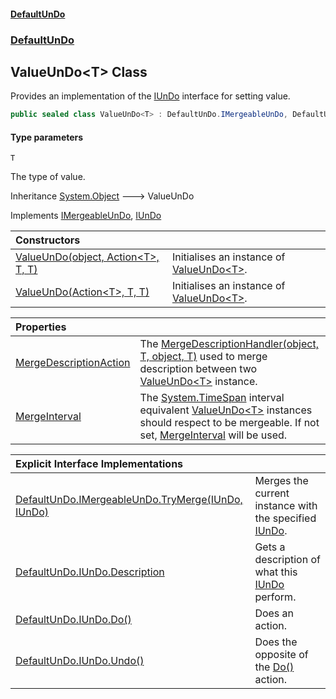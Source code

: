 #### [DefaultUnDo](../../index.md 'index')
### [DefaultUnDo](../../index.md#DefaultUnDo 'DefaultUnDo')

## ValueUnDo\<T\> Class

Provides an implementation of the [IUnDo](../IUnDo/index.md 'DefaultUnDo\.IUnDo') interface for setting value\.

```csharp
public sealed class ValueUnDo<T> : DefaultUnDo.IMergeableUnDo, DefaultUnDo.IUnDo
```
#### Type parameters

<a name='DefaultUnDo.ValueUnDo_T_.T'></a>

`T`

The type of value\.

Inheritance [System\.Object](https://docs.microsoft.com/en-us/dotnet/api/System.Object 'System\.Object') &#129106; ValueUnDo<T>

Implements [IMergeableUnDo](../IMergeableUnDo/index.md 'DefaultUnDo\.IMergeableUnDo'), [IUnDo](../IUnDo/index.md 'DefaultUnDo\.IUnDo')

| Constructors | |
| :--- | :--- |
| [ValueUnDo\(object, Action&lt;T&gt;, T, T\)](ValueUnDo_T_.md#DefaultUnDo.ValueUnDo_T_.ValueUnDo(object,System.Action_T_,T,T) 'DefaultUnDo\.ValueUnDo\<T\>\.ValueUnDo\(object, System\.Action\<T\>, T, T\)') | Initialises an instance of [ValueUnDo&lt;T&gt;](DefaultUnDo/ValueUnDo_T_/index.md 'DefaultUnDo\.ValueUnDo\<T\>')\. |
| [ValueUnDo\(Action&lt;T&gt;, T, T\)](ValueUnDo_T_.md#DefaultUnDo.ValueUnDo_T_.ValueUnDo(System.Action_T_,T,T) 'DefaultUnDo\.ValueUnDo\<T\>\.ValueUnDo\(System\.Action\<T\>, T, T\)') | Initialises an instance of [ValueUnDo&lt;T&gt;](DefaultUnDo/ValueUnDo_T_/index.md 'DefaultUnDo\.ValueUnDo\<T\>')\. |

| Properties | |
| :--- | :--- |
| [MergeDescriptionAction](MergeDescriptionAction.md 'DefaultUnDo\.ValueUnDo\<T\>\.MergeDescriptionAction') | The [MergeDescriptionHandler\(object, T, object, T\)](MergeDescriptionHandler(object,T,object,T)/index.md 'DefaultUnDo\.ValueUnDo\<T\>\.MergeDescriptionHandler\(object, T, object, T\)') used to merge description between two [ValueUnDo&lt;T&gt;](DefaultUnDo/ValueUnDo_T_/index.md 'DefaultUnDo\.ValueUnDo\<T\>') instance\. |
| [MergeInterval](MergeInterval.md 'DefaultUnDo\.ValueUnDo\<T\>\.MergeInterval') | The [System\.TimeSpan](https://docs.microsoft.com/en-us/dotnet/api/System.TimeSpan 'System\.TimeSpan') interval equivalent [ValueUnDo&lt;T&gt;](DefaultUnDo/ValueUnDo_T_/index.md 'DefaultUnDo\.ValueUnDo\<T\>') instances should respect to be mergeable\. If not set, [MergeInterval](../ValueUnDo/MergeInterval.md 'DefaultUnDo\.ValueUnDo\.MergeInterval') will be used\. |

| Explicit Interface Implementations | |
| :--- | :--- |
| [DefaultUnDo\.IMergeableUnDo\.TryMerge\(IUnDo, IUnDo\)](DefaultUnDo.IMergeableUnDo.TryMerge(IUnDo,IUnDo).md 'DefaultUnDo\.ValueUnDo\<T\>\.DefaultUnDo\.IMergeableUnDo\.TryMerge\(DefaultUnDo\.IUnDo, DefaultUnDo\.IUnDo\)') | Merges the current instance with the specified [IUnDo](../IUnDo/index.md 'DefaultUnDo\.IUnDo')\. |
| [DefaultUnDo\.IUnDo\.Description](DefaultUnDo.IUnDo.Description.md 'DefaultUnDo\.ValueUnDo\<T\>\.DefaultUnDo\.IUnDo\.Description') | Gets a description of what this [IUnDo](../IUnDo/index.md 'DefaultUnDo\.IUnDo') perform\. |
| [DefaultUnDo\.IUnDo\.Do\(\)](DefaultUnDo.IUnDo.Do().md 'DefaultUnDo\.ValueUnDo\<T\>\.DefaultUnDo\.IUnDo\.Do\(\)') | Does an action\. |
| [DefaultUnDo\.IUnDo\.Undo\(\)](DefaultUnDo.IUnDo.Undo().md 'DefaultUnDo\.ValueUnDo\<T\>\.DefaultUnDo\.IUnDo\.Undo\(\)') | Does the opposite of the [Do\(\)](../IUnDo/Do().md 'DefaultUnDo\.IUnDo\.Do\(\)') action\. |
